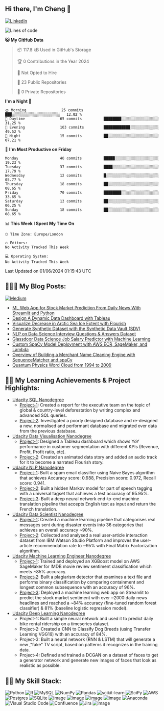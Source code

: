 ## Hi there, I'm Cheng 👋 
[![LinkedIn](https://img.shields.io/badge/linkedin-%230077B5.svg?style=for-the-badge&logo=linkedin&logoColor=white)](https://www.linkedin.com/in/cheng-zhang-carson/)

<!--START_SECTION:waka-->
![Lines of code](https://img.shields.io/badge/From%20Hello%20World%20I%27ve%20Written-1.9%20million%20lines%20of%20code-blue)

**🐱 My GitHub Data** 

> 📦 117.8 kB Used in GitHub's Storage 
 > 
> 🏆 0 Contributions in the Year 2024
 > 
> 🚫 Not Opted to Hire
 > 
> 📜 23 Public Repositories 
 > 
> 🔑 0 Private Repositories 
 > 
**I'm a Night 🦉** 

```text
🌞 Morning                25 commits          ███░░░░░░░░░░░░░░░░░░░░░░   12.02 % 
🌆 Daytime                65 commits          ████████░░░░░░░░░░░░░░░░░   31.25 % 
🌃 Evening                103 commits         ████████████░░░░░░░░░░░░░   49.52 % 
🌙 Night                  15 commits          ██░░░░░░░░░░░░░░░░░░░░░░░   07.21 % 
```
📅 **I'm Most Productive on Friday** 

```text
Monday                   40 commits          █████░░░░░░░░░░░░░░░░░░░░   19.23 % 
Tuesday                  37 commits          ████░░░░░░░░░░░░░░░░░░░░░   17.79 % 
Wednesday                12 commits          █░░░░░░░░░░░░░░░░░░░░░░░░   05.77 % 
Thursday                 18 commits          ██░░░░░░░░░░░░░░░░░░░░░░░   08.65 % 
Friday                   70 commits          ████████░░░░░░░░░░░░░░░░░   33.65 % 
Saturday                 13 commits          ██░░░░░░░░░░░░░░░░░░░░░░░   06.25 % 
Sunday                   18 commits          ██░░░░░░░░░░░░░░░░░░░░░░░   08.65 % 
```


📊 **This Week I Spent My Time On** 

```text
🕑︎ Time Zone: Europe/London

🔥 Editors: 
No Activity Tracked This Week

💻 Operating System: 
No Activity Tracked This Week
```


 Last Updated on 01/06/2024 01:15:43 UTC
<!--END_SECTION:waka-->

## 🧑🏻‍🌾 My Blog Posts: 
[![Medium](https://img.shields.io/badge/Medium-12100E?style=for-the-badge&logo=medium&logoColor=white)](https://medium.com/@kyoto-cheng)
- [ML Web App for Stock Market Prediction From Daily News With Streamlit and Python](https://medium.com/swlh/build-a-ml-web-app-for-stock-market-prediction-from-daily-news-with-streamlit-and-python-7c4cf918d9b4)
- [Design A Dynamic Data Dashboard with Tableau](https://towardsdatascience.com/design-a-dynamic-data-dashboard-with-tableau-e78cb91af212)
- [Visualize Decrease in Arctic Sea Ice Extent with Flourish](https://towardsdatascience.com/a-visualization-of-decrease-in-arctic-sea-ice-extent-over-past-40-years-fb377bdf94a1)
- [Generate Synthetic Dataset with the Synthetic Data Vault (SDV)](https://medium.com/geekculture/generate-synthetic-dataset-with-the-synthetic-data-vault-sdv-26b564b8fe15)
- [NLP on Data Science Interview Questions & Answers Dataset](https://towardsdatascience.com/nlp-on-data-science-interview-questions-answers-dataset-5e7b31f749cf)
- [Glassdoor Data Science Job Salary Predictor with Machine Learning](https://medium.com/geekculture/data-science-job-salary-predictor-with-machine-learning-from-glassdoor-ad1ca38c6175)
- [Custom SpaCy Model Deployment with AWS ECR, SageMaker, and Lambda](https://towardsdatascience.com/a-custom-spacy-model-deployment-with-aws-ecr-sagemaker-lambda-72a488fe58)
- [Overview of Building a Merchant Name Cleaning Engine with SequenceMatcher and spaCy](https://towardsdatascience.com/an-overview-of-building-a-merchant-name-cleaning-engine-with-sequencematcher-and-spacy-9d8138b9aace)
- [Quantum Physics Word Cloud from 1994 to 2009](https://towardsdatascience.com/lets-generate-a-quantum-physics-word-cloud-from-1994-to-2009-d53ee1bf4825)

## 🧗🏻 My Learning Achievements & Project Highlights: 
- [Udacity SQL Nanodegree](https://graduation.udacity.com/confirm/GAFFAGZP)
  - [Project-1](https://github.com/kyoto-cheng/SQL-Analyze-Deforestation): Created a report for the executive team on the topic of global & country-level deforestation by writing complex and advanced SQL queries. 
  - [Project-2](https://github.com/kyoto-cheng/SQL-Design-New-PostgreSQL-Database): Investigated a poorly designed database and re-designed a new, normalised and performant database and migrated over data from the previous database.  
- [Udacity Data Visualisation Nanodegree](https://graduation.udacity.com/confirm/AD44QHWJ)
  - [Project-1](https://medium.com/towards-data-science/design-a-dynamic-data-dashboard-with-tableau-e78cb91af212): Designed a Tableau dashboard which shows YoY performance in customer segmentation with different KPIs (Revenue, Profit, Profit ratio, etc).
  - [Project-2](https://medium.com/towards-data-science/a-visualization-of-decrease-in-arctic-sea-ice-extent-over-past-40-years-fb377bdf94a1): Created an animated data story and added an audio track for it to become a narrated Flourish story. 
- [Udacity NLP Nanodegree](https://graduation.udacity.com/confirm/YSHK6MDV)
  - [Project-1](https://github.com/kyoto-cheng/Spam-Classifier-with-Naive-Bayes-Algorithm): Built a spam email classifier using Naive Bayes algorithm that achieves Accuracy score: 0.988, Precision score: 0.972, Recall score: 0.941.
  - [Project-2](https://github.com/kyoto-cheng/Hidden-Markov-Model-for-Part-of-Speech-Tagging): Built a hidden Markov model for part of speech tagging with a universal tagset that achieves a test accuracy of 95.95%. 
  - [Project-3](https://github.com/kyoto-cheng/NLP-Machine-Learning-Translation): Built a deep neural network end-to-end machine translation pipeline that accepts English text as input and return the French translation.  
- [Udacity Data Scientist Nanodegree](https://graduation.udacity.com/confirm/ZHLH4AAE)
  - [Project-1](https://github.com/kyoto-cheng/Machine-Learning-On-Disaster-Response-Project): Created a machine learning pipeline that categorises real messages sent during disaster events into 36 categories that achieves an overall accuracy ~90%. 
  - [Project-2](https://github.com/kyoto-cheng/IBM-Articles-Recommendation-with-Machine-Learning): Collected and analysed a real user-article interaction dataset from IBM Watson Studio Platform and improves the user-article recommendation rate to ~95% with Final Matrix Factorization algorithm. 
- [Udacity Machine Learning Engineer Nanodegree](https://graduation.udacity.com/confirm/PRYYR69M)
  - [Project-1](https://github.com/kyoto-cheng/LSTM-Sentiment-Analysis-with-AWS-SageMaker): Trained and deployed an XGBoost model on AWS SageMaker for IMDB movie review sentiment classification which meets ~85% accuracy.
  - [Project-2](https://github.com/kyoto-cheng/NLP-On-Plagiarism-Detection): Built a plagiarism detector that examines a text file and performs binary classification by comparing containment and longest common subsequence with an accuracy of 96%. 
  - [Project-3](https://medium.com/swlh/build-a-ml-web-app-for-stock-market-prediction-from-daily-news-with-streamlit-and-python-7c4cf918d9b4): Deployed a machine learning web app on Streamlit to predict the stock market sentiment with over ~2000 daily news headlines and reached a ~84% accuracy (fine-tuned random forest classifier) & 81% (baseline logistic regression model). 
- [Udacity Deep Learning Nanodegree](https://graduation.udacity.com/confirm/XKVJEVVR)
  - Project-1: Built a simple neural network and used it to predict daily bike rental ridership on a timeseries dataset.
  - Project-2: Created a CNN to Classify Dog Breeds (using Transfer Learning VGG16) with an accuracy of 84%. 
  - Project-3: Built a neural network (RNN & LSTM) that will generate a new ,"fake" TV script, based on patterns it recognizes in the training data.
  - Project-4: Defined and trained a DCGAN on a dataset of faces to get a generator network and generate new images of faces that look as realistic as possible. 

## 🥷🏻 My Skill Stack:
![Python](https://img.shields.io/badge/python-3670A0?style=for-the-badge&logo=python&logoColor=ffdd54)
![R](https://img.shields.io/badge/r-%23276DC3.svg?style=for-the-badge&logo=r&logoColor=white)
![MySQL](https://img.shields.io/badge/mysql-%2300f.svg?style=for-the-badge&logo=mysql&logoColor=white)
![NumPy](https://img.shields.io/badge/numpy-%23013243.svg?style=for-the-badge&logo=numpy&logoColor=white)
![Pandas](https://img.shields.io/badge/pandas-%23150458.svg?style=for-the-badge&logo=pandas&logoColor=white)
![scikit-learn](https://img.shields.io/badge/scikit--learn-%23F7931E.svg?style=for-the-badge&logo=scikit-learn&logoColor=white)
![SciPy](https://img.shields.io/badge/SciPy-%230C55A5.svg?style=for-the-badge&logo=scipy&logoColor=%white)
![AWS](https://img.shields.io/badge/AWS-%23FF9900.svg?style=for-the-badge&logo=amazon-aws&logoColor=white)
![Postgres](https://img.shields.io/badge/postgres-%23316192.svg?style=for-the-badge&logo=postgresql&logoColor=white)
![SQLite](https://img.shields.io/badge/sqlite-%2307405e.svg?style=for-the-badge&logo=sqlite&logoColor=white)
![image](https://img.shields.io/badge/Tableau-E97627?style=for-the-badge&logo=Tableau&logoColor=white)
![image](https://img.shields.io/badge/Colab-F9AB00?style=for-the-badge&logo=googlecolab&color=525252)
![image](https://img.shields.io/badge/Jupyter-F37626.svg?&style=for-the-badge&logo=Jupyter&logoColor=white)
![image](https://img.shields.io/badge/Streamlit-FF4B4B?style=for-the-badge&logo=Streamlit&logoColor=white)
![Anaconda](https://img.shields.io/badge/Anaconda-%2344A833.svg?style=for-the-badge&logo=anaconda&logoColor=white)
![Visual Studio Code](https://img.shields.io/badge/Visual%20Studio%20Code-0078d7.svg?style=for-the-badge&logo=visual-studio-code&logoColor=white)
![Confluence](https://img.shields.io/badge/confluence-%23172BF4.svg?style=for-the-badge&logo=confluence&logoColor=white)
![Jira](https://img.shields.io/badge/jira-%230A0FFF.svg?style=for-the-badge&logo=jira&logoColor=white)
![image](https://img.shields.io/badge/GitHub-100000?style=for-the-badge&logo=github&logoColor=white)
